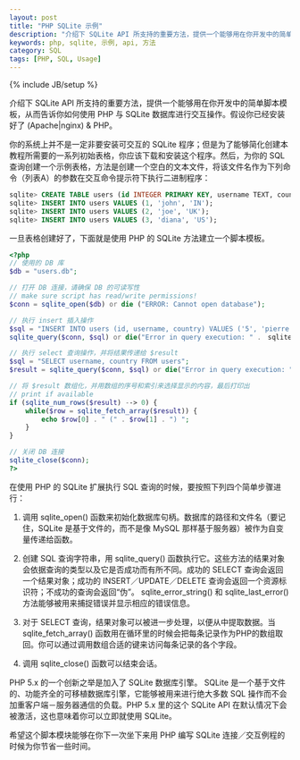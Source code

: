 ```yaml
---
layout: post
title: "PHP SQLite 示例"
description: "介绍下 SQLite API 所支持的重要方法，提供一个能够用在你开发中的简单脚本模板，从而告诉你如何使用 PHP 与 SQLite 数据库进行交互操作"
keywords: php, sqlite, 示例, api, 方法
category: SQL
tags: [PHP, SQL, Usage]
---
```

{% include JB/setup %}

介绍下 SQLite API 所支持的重要方法，提供一个能够用在你开发中的简单脚本模板，从而告诉你如何使用 PHP 与 SQLite 数据库进行交互操作。假设你已经安装好了 (Apache|nginx) & PHP。

你的系统上并不是一定非要安装可交互的 SQLite 程序；但是为了能够简化创建本教程所需要的一系列初始表格，你应该下载和安装这个程序。然后，为你的 SQL 查询创建一个示例表格，方法是创建一个空白的文本文件，将该文件名作为下列命令（列表A）的参数在交互命令提示符下执行二进制程序：

```sql
sqlite> CREATE TABLE users (id INTEGER PRIMARY KEY, username TEXT, country TEXT);
sqlite> INSERT INTO users VALUES (1, 'john', 'IN');
sqlite> INSERT INTO users VALUES (2, 'joe', 'UK');
sqlite> INSERT INTO users VALUES (3, 'diana', 'US');
```

<!-- more -->

一旦表格创建好了，下面就是使用 PHP 的 SQLite 方法建立一个脚本模板。

```php
<?php
// 使用的 DB 库
$db = "users.db";

// 打开 DB 连接，请确保 DB 的可读写性
// make sure script has read/write permissions!
$conn = sqlite_open($db) or die ("ERROR: Cannot open database");

// 执行 insert 插入操作
$sql = "INSERT INTO users (id, username, country) VALUES ('5', 'pierre', 'FR')";
sqlite_query($conn, $sql) or die("Error in query execution: " .　sqlite_error_string(sqlite_last_error($conn)));

// 执行 select 查询操作，并将结果传递给 $result
$sql = "SELECT username, country FROM users";
$result = sqlite_query($conn, $sql) or die("Error in query execution: " . sqlite_error_string(sqlite_last_error($conn)));

// 将 $result 数组化，并用数组的序号和索引来选择显示的内容，最后打印出
// print if available
if (sqlite_num_rows($result) --> 0) {
    while($row = sqlite_fetch_array($result)) {
        echo $row[0] . " (" . $row[1] . ") ";
    }
}

// 关闭 DB 连接
sqlite_close($conn);
?>
```

在使用 PHP 的 SQLite 扩展执行 SQL 查询的时候，要按照下列四个简单步骤进行：

1. 调用 sqlite_open() 函数来初始化数据库句柄。数据库的路径和文件名（要记住，SQLite 是基于文件的，而不是像 MySQL 那样基于服务器）被作为自变量传递给函数。

2. 创建 SQL 查询字符串，用 sqlite_query() 函数执行它。这些方法的结果对象会依据查询的类型以及它是否成功而有所不同。成功的 SELECT 查询会返回一个结果对象；成功的 INSERT／UPDATE／DELETE 查询会返回一个资源标识符；不成功的查询会返回“伪”。 sqlite_error_string() 和 sqlite_last_error() 方法能够被用来捕捉错误并显示相应的错误信息。

3. 对于 SELECT 查询，结果对象可以被进一步处理，以便从中提取数据。当 sqlite_fetch_array() 函数用在循环里的时候会把每条记录作为PHP的数组取回。你可以通过调用数组合适的键来访问每条记录的各个字段。

4. 调用 sqlite_close() 函数可以结束会话。

PHP 5.x 的一个创新之举是加入了 SQLite 数据库引擎。 SQLite 是一个基于文件的、功能齐全的可移植数据库引擎，它能够被用来进行绝大多数 SQL 操作而不会加重客户端－服务器通信的负载。PHP 5.x 里的这个 SQLite API 在默认情况下会被激活，这也意味着你可以立即就使用 SQLite。

希望这个脚本模块能够在你下一次坐下来用 PHP 编写 SQLite 连接／交互例程的时候为你节省一些时间。
